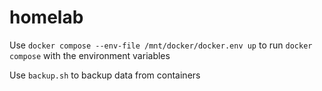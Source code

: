# homelab

Use `docker compose --env-file /mnt/docker/docker.env up` to run `docker compose` with the environment variables

Use `backup.sh` to backup data from containers
